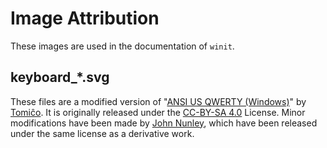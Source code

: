 # Image Attribution

These images are used in the documentation of `winit`.

## keyboard_*.svg

These files are a modified version of "[ANSI US QWERTY (Windows)](https://commons.wikimedia.org/wiki/File:ANSI_US_QWERTY_(Windows).svg)" by [Tomiĉo](https://commons.wikimedia.org/wiki/User:Tomi%C4%89o). It is originally released under the [CC-BY-SA 4.0](https://creativecommons.org/licenses/by-sa/4.0/deed.en) License. Minor modifications have been made by [John Nunley](https://github.com/notgull), which have been released under the same license as a derivative work.

